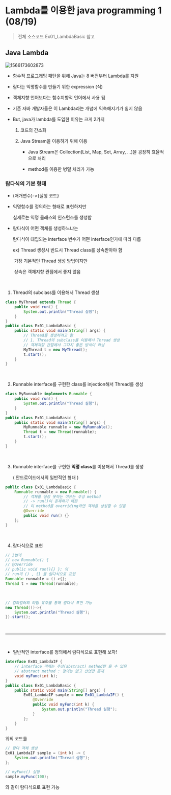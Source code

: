 # Lambda를 이용한 java programming 1 (08/19)

> 전체 소스코드 Ex01_LambdaBasic 참고

## Java Lambda

![1566173602873](C:\Users\student\AppData\Roaming\Typora\typora-user-images\1566173602873.png)

- 함수적 프로그래밍 패턴을 위해 Java는 8 버전부터 Lambda를 지원
- 람다는 익명함수를 만들기 위한 expression (식)
- 객체지향 언어보다는 함수지향적 언어에서 사용 됨

- 기존 자바 개발자들은 이 Lambda라는 개념에 익숙해지기가 쉽지 않음

 * But, java가 lambda를 도입한 이유는 크게 2가지

   1. 코드의 간소화

   2. Java Stream을 이용하기 위해 이용

      - Java Stream은 Collection(List, Map, Set, Array, ...)을 굉장히 효율적으로 처리 

      - method를 이용한 병렬 처리가 가능



###  람다식의 기본 형태

 * (매개변수)->{실행 코드}

 * 익명함수를 정의하는 형태로 표현하지만

   실제로는 익명 클래스의 인스턴스를 생성함

* 람다식이 어떤 객체를 생성하느냐는 

  람다식이 대입되는 interface 변수가 어떤 interface인가에 따라 다름

  ex) Thread 생성시 반드시 Thread class를 상속받아야 함

  ​	  가장 기본적인 Thread 생성 방법이지만

  ​	  상속은 객체지향 관점에서 좋지 않음

  <br>

1. Thread의 subclass를 이용해서 Thread 생성

``` java
class MyThread extends Thread {
	public void run() {
		System.out.println("Thread 실행");
	}
}
public class Ex01_LambdaBasic {
	public static void main(String[] args) {
		// Thread를 생성하려고 함
		// 1. Thread의 subclass를 이용해서 Thread 생성
		// 객체지향 관점에서 그다지 좋은 방식이 아님
		MyThread t = new MyThread();
		t.start();
    }
}
```

<br>

2. Runnable interface를 구현한 class를 injection해서 Thread를 생성

``` java
class MyRunnable implements Runnable {
	public void run() {
		System.out.println("Thread 실행");
	}
}
public class Ex01_LambdaBasic {
	public static void main(String[] args) {
        MyRunnable runnable = new MyRunnable();
        Thread t = new Thread(runnable);
        t.start();
    }
}
```

<br>

3. Runnable interface를 구현한 **익명 class**를 이용해서 Thread를 생성

   ( 안드로이드에서의 일반적인 형태 )

``` java
public class Ex01_LambdaBasic {
    Runnable runnable = new Runnable() {
        // 객체를 생성 못하는 이유는 추상 method
        // -> run()이 존재하기 때문
        // 이 method를 overriding하면 객체를 생성할 수 있음
        @Override
        public void run() {}
    };
}
```

<br>

4. 람다식으로 표현

```java 
// 3번의 
// new Runnable() {
// @Override
// public void run(){} }; 의 
// run의 () , {} 을 람다식으로 표현
Runnable runnable = ()->{};
Thread t = new Thread(runnable);
```

<br>

``` java
// 컴파일러의 타입 유추를 통해 람다식 표현 가능
new Thread(()->{
    System.out.println("Thread 실행"); 	
}).start();
```

<Br>

-------------------------

<br>

- 일반적인 interface를 정의해서 람다식으로 표현해 보자!

``` java
interface Ex01_LambdaIF {
	// interface 객체는 추상(abstract) method만 올 수 있음
	// abstract method : 정의는 없고 선언만 존재
	void myFunc(int k);
}
public class Ex01_LambdaBasic {
	public static void main(String[] args) {
        Ex01_LambdaIF sample = new Ex01_LambdaIF() {
			@Override
			public void myFunc(int k) {
				System.out.println("Thread 실행");
			}
		};
    }
}
```

위의 코드를 

``` java
// 람다 객체 생성
Ex01_LambdaIF sample = (int k) -> {
    System.out.println("Thread 실행");
};

// myFunc() 실행
sample.myFunc(100);
```

와 같이 람다식으로 표현 가능


